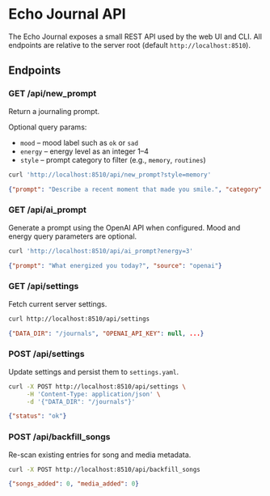 # Echo Journal API

The Echo Journal exposes a small REST API used by the web UI and CLI. All endpoints are relative to the server root (default `http://localhost:8510`).

## Endpoints

### GET /api/new_prompt
Return a journaling prompt.

Optional query params:

- `mood` – mood label such as `ok` or `sad`
- `energy` – energy level as an integer 1–4
- `style` – prompt category to filter (e.g., `memory`, `routines`)

```bash
curl 'http://localhost:8510/api/new_prompt?style=memory'
```

```json
{"prompt": "Describe a recent moment that made you smile.", "category": "Gratitude"}
```

### GET /api/ai_prompt
Generate a prompt using the OpenAI API when configured. Mood and energy query parameters are optional.

```bash
curl 'http://localhost:8510/api/ai_prompt?energy=3'
```

```json
{"prompt": "What energized you today?", "source": "openai"}
```

### GET /api/settings
Fetch current server settings.

```bash
curl http://localhost:8510/api/settings
```

```json
{"DATA_DIR": "/journals", "OPENAI_API_KEY": null, ...}
```

### POST /api/settings
Update settings and persist them to `settings.yaml`.

```bash
curl -X POST http://localhost:8510/api/settings \
     -H 'Content-Type: application/json' \
     -d '{"DATA_DIR": "/journals"}'
```

```json
{"status": "ok"}
```

### POST /api/backfill_songs
Re-scan existing entries for song and media metadata.

```bash
curl -X POST http://localhost:8510/api/backfill_songs
```

```json
{"songs_added": 0, "media_added": 0}
```

